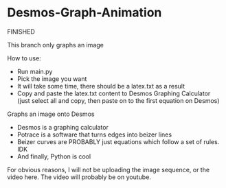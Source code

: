 # Desmos-Graph-Animation
FINISHED

This branch only graphs an image

How to use:
- Run main.py
- Pick the image you want
- It will take some time, there should be a latex.txt as a result
- Copy and paste the latex.txt content to Desmos Graphing Calculator (just select all and copy, then paste on to the first equation on Desmos)

Graphs an image onto Desmos
- Desmos is a graphing calculator
- Potrace is a software that turns edges into beizer lines
- Beizer curves are PROBABLY just equations which follow a set of rules. IDK
- And finally, Python is cool

For obvious reasons, I will not be uploading the image sequence, or the video here. The video will probably be on youtube.
